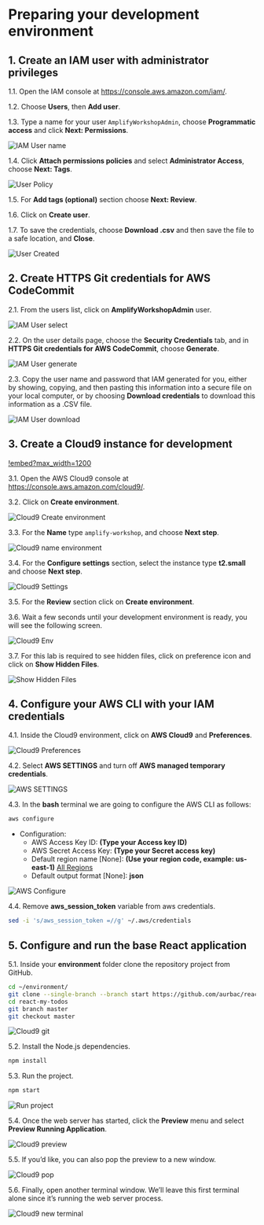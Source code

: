 # Preparing your development environment

## 1. Create an IAM user with administrator privileges

1.1\. Open the IAM console at https://console.aws.amazon.com/iam/.

1.2\. Choose **Users**, then **Add user**.

1.3\. Type a name for your user `AmplifyWorkshopAdmin`, choose **Programmatic access** and click **Next: Permissions**.

![IAM User name](images/iam-user-name.png)

1.4\. Click **Attach permissions policies** and select **Administrator Access**, choose **Next: Tags**.

![User Policy](images/iam-user-policy.png)

1.5\. For **Add tags (optional)** section choose **Next: Review**.

1.6\. Click on **Create user**.

1.7\. To save the credentials, choose **Download .csv** and then save the file to a safe location, and **Close**.

![User Created](images/iam-user-created.png)

## 2. Create HTTPS Git credentials for AWS CodeCommit

2.1\. From the users list, click on **AmplifyWorkshopAdmin** user.

![IAM User select](images/iam-developer-user.png)

2.2\. On the user details page, choose the **Security Credentials** tab, and in **HTTPS Git credentials for AWS CodeCommit**, choose **Generate**.

![IAM User generate](images/iam-generate-git.png)

2.3\. Copy the user name and password that IAM generated for you, either by showing, copying, and then pasting this information into a secure file on your local computer, or by choosing **Download credentials** to download this information as a .CSV file.

![IAM User download](images/iam-git-credentials.png)

## 3. Create a Cloud9 instance for development

[!embed?max_width=1200](https://www.youtube.com/watch?v=JDHZOGMMkj8)

3.1\. Open the AWS Cloud9 console at https://console.aws.amazon.com/cloud9/.

3.2\. Click on **Create environment**.

![Cloud9 Create environment](images/cloud9-create.png)

3.3\. For the **Name** type `amplify-workshop`, and choose **Next step**.

![Cloud9 name environment](images/cloud9-name.png)

3.4\. For the **Configure settings** section, select the instance type **t2.small** and choose **Next step**.

![Cloud9 Settings](images/cloud9-settings.png)

3.5\. For the **Review** section click on **Create environment**.

3.6\. Wait a few seconds until your development environment is ready, you will see the following screen.

![Cloud9 Env](images/cloud9-env.png)

3.7\. For this lab is required to see hidden files, click on preference icon and click on **Show Hidden Files**.

![Show Hidden Files](images/cloud9-show-hidden-files.png)

## 4. Configure your AWS CLI with your IAM credentials

4.1\. Inside the Cloud9 environment, click on **AWS Cloud9** and **Preferences**.

![Cloud9 Preferences](images/cloud9-preferences.png)

4.2\. Select **AWS SETTINGS** and turn off **AWS managed temporary credentials**.

![AWS SETTINGS](images/cloud9-aws-settings.png)

4.3\. In the **bash** terminal we are going to configure the AWS CLI as follows:

``` bash
aws configure
```

- Configuration:
    - AWS Access Key ID: **(Type your Access key ID)**
    - AWS Secret Access Key: **(Type your Secret access key)**
    - Default region name [None]: **(Use your region code, example: us-east-1)** [All Regions](https://docs.aws.amazon.com/AWSEC2/latest/UserGuide/using-regions-availability-zones.html#concepts-available-regions)
    - Default output format [None]: **json**

![AWS Configure](images/cloud9-aws-configure.png)

4.4\. Remove **aws_session_token** variable from aws credentials.

``` bash
sed -i 's/aws_session_token =//g' ~/.aws/credentials
```

## 5. Configure and run the base React application

5.1\. Inside your **environment** folder clone the repository project from GitHub.

``` bash
cd ~/environment/
git clone --single-branch --branch start https://github.com/aurbac/react-my-todos.git
cd react-my-todos
git branch master
git checkout master
```

![Cloud9 git](images/cloud9-git.png)

5.2\. Install the Node.js dependencies.

``` bash
npm install
```

5.3\. Run the project.

``` bash
npm start
```

![Run project](images/cloud9-run-project.png)

5.4\. Once the web server has started, click the **Preview** menu and select **Preview Running Application**.

![Cloud9 preview](images/cloud9-preview.png)

5.5\. If you’d like, you can also pop the preview to a new window.

![Cloud9 pop](images/cloud9-pop.png)

5.6\. Finally, open another terminal window. We’ll leave this first terminal alone since it’s running the web server process.

![Cloud9 new terminal](images/cloud9-new-terminal.png)